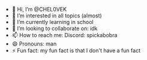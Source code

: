 - 👋 Hi, I’m @CHEL0VEK
- 👀 I’m interested in all topics (almost)
- 🌱 I’m currently learning in school
- 💞️ I’m looking to collaborate on: idk
- 📫 How to reach me: Discord: spickabobra
- 😄 Pronouns: man
- ⚡ Fun fact: my fun fact is that I don't have a fun fact 

<!---
CHEL0VEK/CHEL0VEK is a ✨ special ✨ repository because its `README.md` (this file) appears on your GitHub profile.
You can click the Preview link to take a look at your changes.
--->

